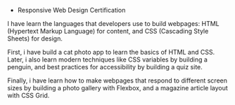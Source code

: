 + Responsive Web Design Certification

I have learn the languages that developers use to build webpages: HTML (Hypertext Markup Language) for content, and CSS (Cascading Style Sheets) for design.

First, i have  build a cat photo app to learn the basics of HTML and CSS. Later, i also  learn modern techniques like CSS variables by building a penguin, and best practices for accessibility by building a quiz site.

Finally, i have learn how to make webpages that respond to different screen sizes by building a photo gallery with Flexbox, and a magazine article layout with CSS Grid.
